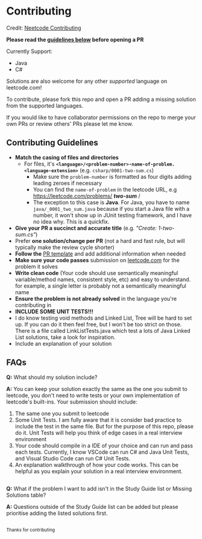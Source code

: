 ﻿# Contributing
Credit: [Neetcode Contributing](https://raw.githubusercontent.com/neetcode-gh/leetcode/main/CONTRIBUTING.md)

**Please read the [guidelines below](#contributing-guidelines) before opening a PR**

Currently Support:

* Java
* C#

Solutions are also welcome for any other *supported* language on leetcode.com!

[//]: # "To contribute, please fork this repo and open a PR adding a [missing solution](./README.md#missing-solutions) from the supported languages."
To contribute, please fork this repo and open a PR adding a missing solution from the supported languages.

If you would like to have collaborator permissions on the repo to merge your own PRs or review others' PRs please let me know. 

## Contributing Guidelines

- **Match the casing of files and directories**
  - For files, it's **`<language>/<problem-number>-name-of-problem.<language-extension>`** (e.g. `csharp/0001-two-sum.cs`)
    - Make sure the `problem-number` is formatted as four digits adding leading zeroes if necessary
    - You can find the `name-of-problem` in the leetcode URL, e.g https://leetcode.com/problems/ _**two-sum**_ /
    - The exception to this case is **Java**. For Java, you have to name `java/_0001_two_sum.java` because if you start a Java file with a number, it won't show up in JUnit testing framework, and I have no idea why. This is a quickfix.
- **Give your PR a succinct and accurate title** (e.g. _"Create: 1-two-sum.cs"_)
- Prefer **one solution/change per PR** (not a hard and fast rule, but will typically make the review cycle shorter)
- **Follow the** [PR template](./.github/pull_request_template.md) and add additional information when needed
- **Make sure your code passes** submission on [leetcode.com](https://leetcode.com) for the problem it solves
- **Write clean code** (Your code should use semantically meaningful variable/method names, consistent style, etc) and easy to understand. for example, a single letter is probably not a semantically meaningful name
- **Ensure the problem is not already solved** in the language you're contributing in
- **INCLUDE SOME UNIT TESTS!!!**
- I do know testing void methods and Linked List, Tree will be hard to set up. If you can do it then feel free, but I won't be too strict on those. There is a file called LinkListTests.java which test a lots of Java Linked List solutions, take a look for inspiration.
- Include an explanation of your solution

## FAQs

**Q:** What should my solution include?

**A:** You can keep your solution exactly the same as the one you submit to leetcode, you don't need to write tests or your own implementation of leetcode's built-ins. Your submission should include:
1. The same one you submit to leetcode
2. Some Unit Tests. I am fully aware that it is consider bad practice to include the test in the same file. But for the purpose of this repo, please do it. Unit Tests will help you think of edge cases in a real interview environment
3. Your code should compile in a IDE of your choice and can run and pass each tests. Currently, I know VSCode can run C# and Java Unit Tests, and Visual Studio Code can run C# Unit Tests.
4. An explanation walkthrough of how your code works. This can be helpful as you explain your solution in a real interview environment.
##

**Q:** What if the problem I want to add isn't in the Study Guide list or Missing Solutions table?

**A:** Questions outside of the Study Guide list can be added but please prioritise adding the listed solutions first.
##

<sub>Thanks for contributing</sub>